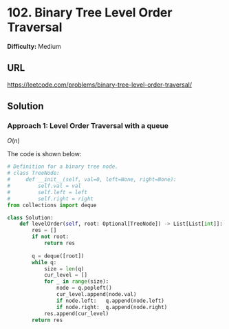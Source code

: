 # 102. Binary Tree Level Order Traversal

**Difficulty:** Medium

## URL

https://leetcode.com/problems/binary-tree-level-order-traversal/

## Solution

### Approach 1: Level Order Traversal with a queue

$O(n)$

The code is shown below:

```python
# Definition for a binary tree node.
# class TreeNode:
#     def __init__(self, val=0, left=None, right=None):
#         self.val = val
#         self.left = left
#         self.right = right
from collections import deque

class Solution:
    def levelOrder(self, root: Optional[TreeNode]) -> List[List[int]]:
        res = []
        if not root:
            return res
        
        q = deque([root])
        while q:
            size = len(q)
            cur_level = []
            for _ in range(size):
                node = q.popleft()
                cur_level.append(node.val)
                if node.left:   q.append(node.left)
                if node.right:  q.append(node.right)
            res.append(cur_level)
        return res
```

